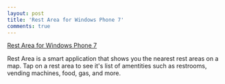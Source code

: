 ```yaml
---
layout: post
title: 'Rest Area for Windows Phone 7'
comments: true
---
```

<a href="http://www.windowsphone.com/en-us/apps/56ed3cb5-37f9-480b-bf8d-ded098947e2a">Rest Area for Windows Phone 7</a>

<p>Rest Area is a smart application that shows you the nearest rest areas on a map. Tap on a rest area to see it's list of amentities such as restrooms, vending machines, food, gas, and more.</p>
